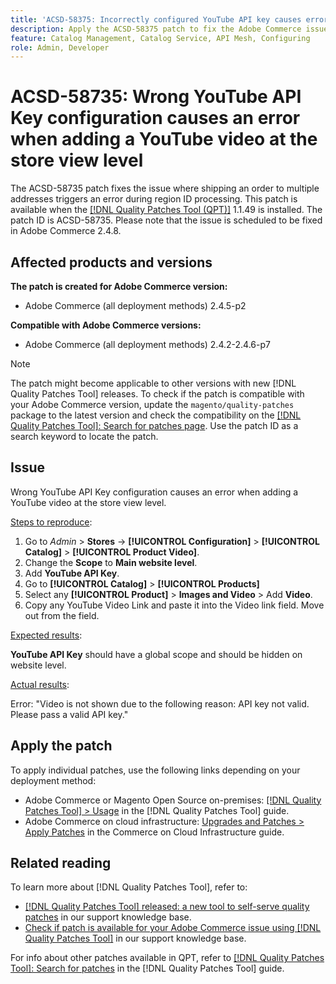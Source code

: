 ```yaml
---
title: 'ACSD-58375: Incorrectly configured YouTube API key causes error when adding video at store view level'
description: Apply the ACSD-58375 patch to fix the Adobe Commerce issue where wrong YouTube API key configuration causes an error when adding a YouTube video at the store view level.
feature: Catalog Management, Catalog Service, API Mesh, Configuring
role: Admin, Developer
---
```

# ACSD-58735: Wrong YouTube API Key configuration causes an error when adding a YouTube video at the store view level

The ACSD-58735 patch fixes the issue where shipping an order to multiple addresses triggers an error during region ID processing. This patch is available when the [[!DNL Quality Patches Tool (QPT)]](/help/announcements/adobe-commerce-announcements/magento-quality-patches-released-new-tool-to-self-serve-quality-patches.md) 1.1.49 is installed. The patch ID is ACSD-58735. Please note that the issue is scheduled to be fixed in Adobe Commerce 2.4.8.

## Affected products and versions

**The patch is created for Adobe Commerce version:**

* Adobe Commerce (all deployment methods) 2.4.5-p2

**Compatible with Adobe Commerce versions:**

* Adobe Commerce (all deployment methods) 2.4.2-2.4.6-p7

>[!NOTE]
>
>The patch might become applicable to other versions with new [!DNL Quality Patches Tool] releases. To check if the patch is compatible with your Adobe Commerce version, update the `magento/quality-patches` package to the latest version and check the compatibility on the [[!DNL Quality Patches Tool]: Search for patches page](https://experienceleague.adobe.com/tools/commerce-quality-patches/index.html). Use the patch ID as a search keyword to locate the patch.

## Issue

Wrong YouTube API Key configuration causes an error when adding a YouTube video at the store view level.

<u>Steps to reproduce</u>:

1. Go to *Admin* > **Stores** -> **[!UICONTROL Configuration]** > **[!UICONTROL Catalog]** > **[!UICONTROL Product Video]**.
1. Change the **Scope** to **Main website level**.
1. Add **YouTube API Key**.
1. Go to **[!UICONTROL Catalog]** > **[!UICONTROL Products]**
1. Select any **[!UICONTROL Product]** > **Images and Video** > Add **Video**.
1. Copy any YouTube Video Link and paste it into the Video link field. Move out from the field.

<u>Expected results</u>:

**YouTube API Key** should have a global scope and should be hidden on website level.

<u>Actual results</u>:

Error: "Video is not  shown due to the following reason: API key not valid. Please pass a valid API key."

## Apply the patch

To apply individual patches, use the following links depending on your deployment method:

* Adobe Commerce or Magento Open Source on-premises: [[!DNL Quality Patches Tool] > Usage](https://experienceleague.adobe.com/docs/commerce-operations/tools/quality-patches-tool/usage.html) in the [!DNL Quality Patches Tool] guide.
* Adobe Commerce on cloud infrastructure: [Upgrades and Patches > Apply Patches](https://experienceleague.adobe.com/docs/commerce-cloud-service/user-guide/develop/upgrade/apply-patches.html) in the Commerce on Cloud Infrastructure guide.

## Related reading

To learn more about [!DNL Quality Patches Tool], refer to:

* [[!DNL Quality Patches Tool] released: a new tool to self-serve quality patches](/help/announcements/adobe-commerce-announcements/magento-quality-patches-released-new-tool-to-self-serve-quality-patches.md) in our support knowledge base.
* [Check if patch is available for your Adobe Commerce issue using [!DNL Quality Patches Tool]](/help/support-tools/patches-available-in-qpt-tool/check-patch-for-magento-issue-with-magento-quality-patches.md) in our support knowledge base.

For info about other patches available in QPT, refer to [[!DNL Quality Patches Tool]: Search for patches](https://experienceleague.adobe.com/tools/commerce-quality-patches/index.html) in the [!DNL Quality Patches Tool] guide.
